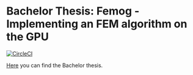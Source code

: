 # Bachelor Thesis: Femog - Implementing an FEM algorithm on the GPU

[![CircleCI](https://circleci.com/gh/lyrahgames/femog.svg?style=svg)](https://circleci.com/gh/lyrahgames/femog)

[Here](thesis/thesis.pdf) you can find the Bachelor thesis.